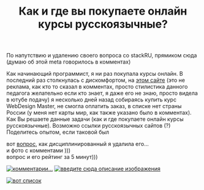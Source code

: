 ﻿---
title: "Как и где вы покупаете онлайн курсы русскоязычные?"
se.owner.user_id: 264178
se.owner.display_name: "Dev18"
se.owner.link: "https://ru.meta.stackoverflow.com/users/264178/dev18"
se.link: "https://ru.meta.stackoverflow.com/questions/11952/%d0%9a%d0%b0%d0%ba-%d0%b8-%d0%b3%d0%b4%d0%b5-%d0%b2%d1%8b-%d0%bf%d0%be%d0%ba%d1%83%d0%bf%d0%b0%d0%b5%d1%82%d0%b5-%d0%be%d0%bd%d0%bb%d0%b0%d0%b9%d0%bd-%d0%ba%d1%83%d1%80%d1%81%d1%8b-%d1%80%d1%83%d1%81%d1%81%d0%ba%d0%be%d1%8f%d0%b7%d1%8b%d1%87%d0%bd%d1%8b%d0%b5"
se.question_id: 11952
se.post_type: question
---
<p>По напутствию и удалению своего вопроса со stackRU, прямиком сюда (думаю об этой meta говорилось в комментах)</p>
<p>Как начинающий программист, я ни раз покупала курсы онлайн. В последний раз столкнулась с дискомфортом, на <a href="https://webdesign-master.ru/_lp/bundle/" rel="nofollow noreferrer">этом сайте</a> (это не реклама, как кто то сказал в комментах, просто стилистика данного педагога желательно если кто знает, я даже его не знаю, просто видела в ютубе подачу) я несколько дней назад собираясь купить курс WebDesign Master, не смогла оплатить заказ, в списке нет страны России (у меня нет карты мир, как также указано было в комментах). Как Вы решаете данные задачи (как и где покупаете онлайн курсы русскоязычные). Возможно ссылки русскоязычных сайтов (?) Поделитесь опытом, если таковой был</p>
<p>вот <a href="https://ru.stackoverflow.com/questions/1398607/%D0%A1%D0%B0%D0%BD%D0%BA%D1%86%D0%B8%D0%B8-%D0%9E%D0%BF%D0%BB%D0%B0%D1%82%D0%B0-%D0%BA%D1%83%D1%80%D1%81%D0%BE%D0%B2-%D0%BE%D0%BD%D0%BB%D0%B0%D0%B9%D0%BD-%D0%9F%D0%BE%D0%B8%D1%81%D0%BA-%D0%B0%D0%BB%D1%8C%D1%82%D0%B5%D1%80%D0%BD%D0%B0%D1%82%D0%B8%D0%B2-%D0%B4%D0%BB%D1%8F-%D1%80%D0%B0%D0%B1%D0%BE%D1%82%D1%8B-%D1%81-%D1%80%D0%BE%D1%81%D1%81%D0%B8%D0%B9%D1%81%D0%BA%D0%B8%D0%BC%D0%B8-%D0%BF%D1%80%D0%BE%D0%B3?noredirect=1#comment2485566_1398607">вопрос</a>, как дисциплинированный я удалила его...<br />
и фото с комментами )))<br />
вопрос и его рейтинг за 5 минут)))</p>
<p><a href="https://i.stack.imgur.com/GVUkR.png" rel="nofollow noreferrer"><img src="https://i.stack.imgur.com/GVUkR.png" alt="комментарии..." /></a>
<a href="https://i.stack.imgur.com/XznUM.png" rel="nofollow noreferrer"><img src="https://i.stack.imgur.com/XznUM.png" alt="введите сюда описание изображения" /></a></p>
<p><a href="https://i.stack.imgur.com/OqXmB.png" rel="nofollow noreferrer"><img src="https://i.stack.imgur.com/OqXmB.png" alt="вот список" /></a></p>
